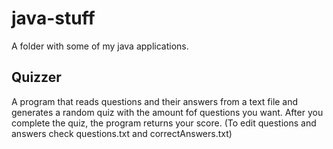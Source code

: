 # java-stuff

A folder with some of my java applications.

## Quizzer

A program that reads questions and their answers from a text file and generates a random quiz with the amount fof questions you want. After you complete the quiz, the program returns your score. (To edit questions and answers check questions.txt and correctAnswers.txt)
